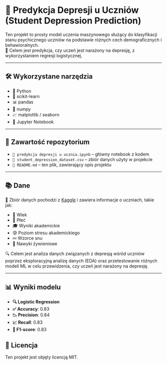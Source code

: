 # 🧠 Predykcja Depresji u Uczniów (Student Depression Prediction)

Ten projekt to prosty model uczenia maszynowego służący do klasyfikacji stanu psychicznego uczniów na podstawie różnych cech demograficznych i behawioralnych.  
🎯 Celem jest predykcja, czy uczeń jest narażony na depresję, z wykorzystaniem regresji logistycznej.

---

## 🛠️ Wykorzystane narzędzia

- 🐍 Python  
- 🤖 scikit-learn  
- 📊 pandas  
- 🔢 numpy  
- 📈 matplotlib / seaborn  
- 📓 Jupyter Notebook  

---

## 📁 Zawartość repozytorium

- `📘 predykcja depresji u ucznia.ipynb` – główny notebook z kodem  
- `📄 student_depression_dataset.csv` – zbiór danych użyty w projekcie  
- `📘 README.md` – ten plik, zawierający opis projektu  

---

## 📚 Dane

📂 Zbiór danych pochodzi z [Kaggle](https://www.kaggle.com/datasets/hopesb/student-depression-dataset/data) i zawiera informacje o uczniach, takie jak:

- 🎂 Wiek  
- 🚻 Płeć  
- 🎓 Wyniki akademickie  
- 😰 Poziom stresu akademickiego  
- 💤 Wzorce snu  
- 🍔 Nawyki żywieniowe  

🔍 Celem jest analiza danych związanych z depresją wśród uczniów poprzez eksploracyjną analizę danych (EDA) oraz przetestowanie różnych modeli ML w celu przewidzenia, czy uczeń jest narażony na depresję.

---

## 📊 Wyniki modelu

- **🔍 Logistic Regression**
- **✅ Accuracy**: 0.83  
- **📉 Precision**: 0.84  
- **📈 Recall**: 0.83  
- **🧮 F1-score**: 0.83  

## 📄 Licencja

Ten projekt jest objęty licencją MIT.
